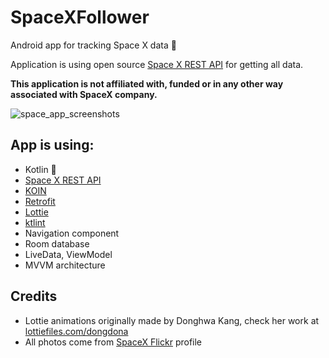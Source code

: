 # SpaceXFollower
Android app for tracking Space X data 🚀

Application is using open source [Space X REST API](https://github.com/r-spacex/SpaceX-API) for getting all data.

**This application is not affiliated with, funded or in any other way associated with SpaceX company.**

![space_app_screenshots](https://user-images.githubusercontent.com/31706606/61631590-0e307880-ac8b-11e9-8be7-6be10d68334c.png)

## App is using:
* Kotlin 💎
* [Space X REST API](https://github.com/r-spacex/SpaceX-API)
* [KOIN](https://insert-koin.io)
* [Retrofit](https://square.github.io/retrofit/)
* [Lottie](http://airbnb.io/lottie/#/)
* [ktlint](https://ktlint.github.io)
* Navigation component
* Room database
* LiveData, ViewModel
* MVVM architecture

## Credits
* Lottie animations originally made by Donghwa Kang, check her work at [lottiefiles.com/dongdona](https://lottiefiles.com/dongdona)
* All photos come from [SpaceX Flickr](https://www.flickr.com/people/spacex/) profile
